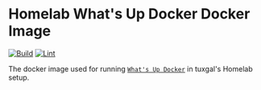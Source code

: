 # Homelab What's Up Docker Docker Image

[![Build](https://github.com/tuxgalhomelab/docker-image-whats-up-docker/actions/workflows/build.yml/badge.svg)](https://github.com/tuxgalhomelab/docker-image-whats-up-docker/actions/workflows/build.yml) [![Lint](https://github.com/tuxgalhomelab/docker-image-whats-up-docker/actions/workflows/lint.yml/badge.svg)](https://github.com/tuxgalhomelab/docker-image-whats-up-docker/actions/workflows/lint.yml)

The docker image used for running [`What's Up Docker`](https://github.com/fmartinou/whats-up-docker) in tuxgal's Homelab setup.
